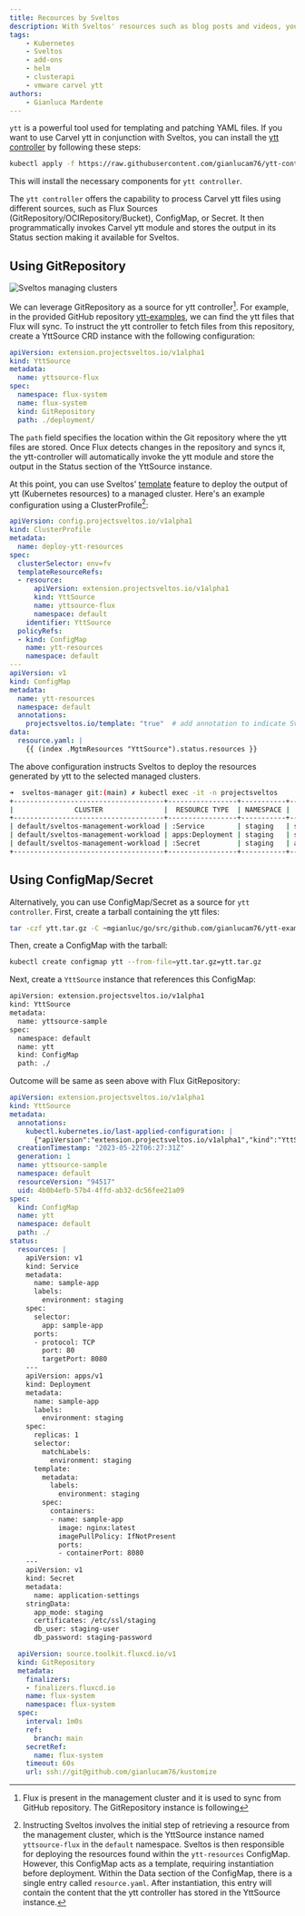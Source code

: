 ```yaml
---
title: Recources by Sveltos
description: With Sveltos' resources such as blog posts and videos, you will discover more about our application that extends the functionality of Cluster API.
tags:
    - Kubernetes
    - Sveltos
    - add-ons
    - helm
    - clusterapi
    - vmware carvel ytt
authors:
    - Gianluca Mardente
---
```


`ytt` is a powerful tool used for templating and patching YAML files. If you want to use Carvel ytt in conjunction with Sveltos, you can install the [ytt controller](https://github.com/gianlucam76/ytt-controller) by following these steps:

```bash
kubectl apply -f https://raw.githubusercontent.com/gianlucam76/ytt-controller/main/manifest/manifest.yaml
```

This will install the necessary components for `ytt controller`.

The `ytt controller` offers the capability to process Carvel ytt files using different sources, such as Flux Sources (GitRepository/OCIRepository/Bucket), ConfigMap, or Secret. It then programmatically invokes Carvel ytt module and stores the output in its Status section making it available for Sveltos.

## Using GitRepository

![Sveltos managing clusters](assets/flux-ytt-sveltos.png)

We can leverage GitRepository as a source for ytt controller[^1]. For example, in the provided GitHub repository [ytt-examples](https://github.com/gianlucam76/ytt-examples), we can find the ytt files that Flux will sync. To instruct the ytt controller to fetch files from this repository, create a YttSource CRD instance with the following configuration:

```yaml
apiVersion: extension.projectsveltos.io/v1alpha1
kind: YttSource
metadata:
  name: yttsource-flux
spec:
  namespace: flux-system
  name: flux-system
  kind: GitRepository
  path: ./deployment/
```

The `path` field specifies the location within the Git repository where the ytt files are stored. Once Flux detects changes in the repository and syncs it, the ytt-controller will automatically invoke the ytt module and store the output in the Status section of the YttSource instance.

At this point, you can use Sveltos' [template](template.md) feature to deploy the output of ytt (Kubernetes resources) to a managed cluster. Here's an example configuration using a ClusterProfile[^2]:

```yaml
apiVersion: config.projectsveltos.io/v1alpha1
kind: ClusterProfile
metadata:
  name: deploy-ytt-resources
spec:
  clusterSelector: env=fv
  templateResourceRefs:
  - resource:
      apiVersion: extension.projectsveltos.io/v1alpha1
      kind: YttSource
      name: yttsource-flux
      namespace: default
    identifier: YttSource
  policyRefs:
  - kind: ConfigMap
    name: ytt-resources
    namespace: default
---
apiVersion: v1
kind: ConfigMap
metadata:
  name: ytt-resources
  namespace: default
  annotations:
    projectsveltos.io/template: "true"  # add annotation to indicate Sveltos content is a template
data:
  resource.yaml: |
    {{ (index .MgtmResources "YttSource").status.resources }}
```

The above configuration instructs Sveltos to deploy the resources generated by ytt to the selected managed clusters.

```bash
➜  sveltos-manager git:(main) ✗ kubectl exec -it -n projectsveltos                      sveltosctl-0   -- ./sveltosctl show addons 
+-------------------------------------+-----------------+-----------+----------------------+---------+-------------------------------+------------------+
|               CLUSTER               |  RESOURCE TYPE  | NAMESPACE |         NAME         | VERSION |             TIME              | CLUSTER PROFILES |
+-------------------------------------+-----------------+-----------+----------------------+---------+-------------------------------+------------------+
| default/sveltos-management-workload | :Service        | staging   | sample-app           | N/A     | 2023-05-22 08:00:28 -0700 PDT | deploy-resources |
| default/sveltos-management-workload | apps:Deployment | staging   | sample-app           | N/A     | 2023-05-22 08:00:28 -0700 PDT | deploy-resources |
| default/sveltos-management-workload | :Secret         | staging   | application-settings | N/A     | 2023-05-22 08:00:28 -0700 PDT | deploy-resources |
+-------------------------------------+-----------------+-----------+----------------------+---------+-------------------------------+------------------+
```

## Using ConfigMap/Secret

Alternatively, you can use ConfigMap/Secret as a source for `ytt controller`. First, create a tarball containing the ytt files:

```bash
tar -czf ytt.tar.gz -C ~mgianluc/go/src/github.com/gianlucam76/ytt-examples/deployment .
```

Then, create a ConfigMap with the tarball:

```bash
kubectl create configmap ytt --from-file=ytt.tar.gz=ytt.tar.gz 
```

Next, create a `YttSource` instance that references this ConfigMap:

```bash
apiVersion: extension.projectsveltos.io/v1alpha1
kind: YttSource
metadata:
  name: yttsource-sample
spec:
  namespace: default
  name: ytt
  kind: ConfigMap
  path: ./
```

Outcome will be same as seen above with Flux GitRepository:

```yaml
apiVersion: extension.projectsveltos.io/v1alpha1
kind: YttSource
metadata:
  annotations:
    kubectl.kubernetes.io/last-applied-configuration: |
      {"apiVersion":"extension.projectsveltos.io/v1alpha1","kind":"YttSource","metadata":{"annotations":{},"name":"yttsource-sample","namespace":"default"},"spec":{"kind":"ConfigMap","name":"ytt","namespace":"default","path":"./"}}
  creationTimestamp: "2023-05-22T06:27:31Z"
  generation: 1
  name: yttsource-sample
  namespace: default
  resourceVersion: "94517"
  uid: 4b0b4efb-57b4-4ffd-ab32-dc56fee21a09
spec:
  kind: ConfigMap
  name: ytt
  namespace: default
  path: ./
status:
  resources: |
    apiVersion: v1
    kind: Service
    metadata:
      name: sample-app
      labels:
        environment: staging
    spec:
      selector:
        app: sample-app
      ports:
      - protocol: TCP
        port: 80
        targetPort: 8080
    ---
    apiVersion: apps/v1
    kind: Deployment
    metadata:
      name: sample-app
      labels:
        environment: staging
    spec:
      replicas: 1
      selector:
        matchLabels:
          environment: staging
      template:
        metadata:
          labels:
            environment: staging
        spec:
          containers:
          - name: sample-app
            image: nginx:latest
            imagePullPolicy: IfNotPresent
            ports:
            - containerPort: 8080
    ---
    apiVersion: v1
    kind: Secret
    metadata:
      name: application-settings
    stringData:
      app_mode: staging
      certificates: /etc/ssl/staging
      db_user: staging-user
      db_password: staging-password
```

[^2]: Instructing Sveltos involves the initial step of retrieving a resource from the management cluster, which is the YttSource instance named `yttsource-flux` in the `default` namespace. Sveltos is then responsible for deploying the resources found within the `ytt-resources` ConfigMap. However, this ConfigMap acts as a template, requiring instantiation before deployment. Within the Data section of the ConfigMap, there is a single entry called `resource.yaml`. After instantiation, this entry will contain the content that the ytt controller has stored in the YttSource instance.
[^1]: Flux is present in the management cluster and it is used to sync from GitHub repository. The GitRepository instance is following
```yaml  
  apiVersion: source.toolkit.fluxcd.io/v1
  kind: GitRepository
  metadata:
    finalizers:
    - finalizers.fluxcd.io
    name: flux-system
    namespace: flux-system
  spec:
    interval: 1m0s
    ref:
      branch: main
    secretRef:
      name: flux-system
    timeout: 60s
    url: ssh://git@github.com/gianlucam76/kustomize
```